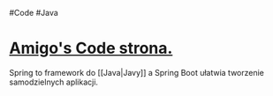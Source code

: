 #Code #Java 
# [Amigo's Code strona.](https://amigoscode.com/courses/267273)

Spring to framework do [[Java|Javy]] a Spring Boot ułatwia tworzenie samodzielnych aplikacji.